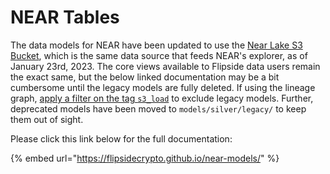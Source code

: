 # NEAR Tables

The data models for NEAR have been updated to use the [Near Lake S3 Bucket](https://docs.near.org/tools/realtime#near-lake-indexer), which is the same data source that feeds NEAR's explorer, as of January 23rd, 2023. The core views available to Flipside data users remain the exact same, but the below linked documentation may be a bit cumbersome until the legacy models are fully deleted. If using the lineage graph, [apply a filter on the tag `s3_load`](https://flipsidecrypto.github.io/near-models/#!/overview?g\_v=1\&g\_i=%2Btag:s3\_load%2B%20%2Btag:api%2B) to exclude legacy models. Further, deprecated models have been moved to `models/silver/legacy/` to keep them out of sight.

Please click this link below for the full documentation:

{% embed url="https://flipsidecrypto.github.io/near-models/" %}
